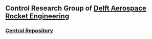 ## Control Research Group of [Delft Aerospace Rocket Engineering](https://dare.tudelft.nl/)

### [Central Repository](https://github.com/DARE-Control-Research-Group)
